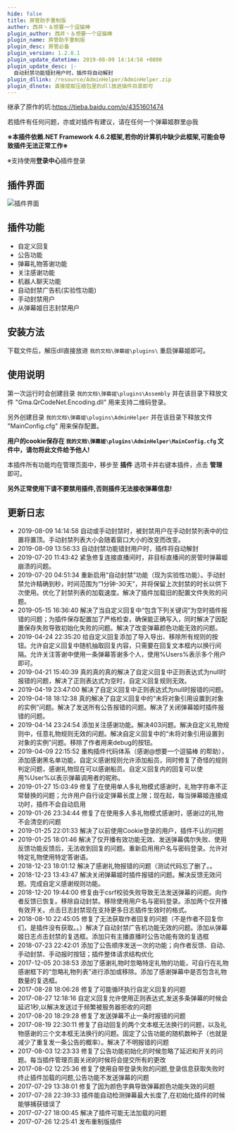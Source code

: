 ```yaml
---
hide: false
title: 房管助手重制版
auther: 西井丶＆想要一个逗猫棒
plugin_author: 西井丶＆想要一个逗猫棒
plugin_name: 房管助手重制版
plugin_desc: 房管必备
plugin_version: 1.2.8.1
plugin_update_datetime: 2019-08-09 14:14:58 +0800
plugin_update_desc: |-
  自动封禁功能错封用户时，插件将自动解封
plugin_dllink: /resource/AdminHelper/AdminHelper.zip
plugin_dlnote: 直接提取压缩包里的dll放进插件目录即可
---
```


继承了原作的坑:https://tieba.baidu.com/p/4351601474

若插件有任何问题，亦或对插件有建议，请在任何一个弹幕姬群里@我

**※本插件依赖.NET Framework 4.6.2框架,若你的计算机中缺少此框架,可能会导致插件无法正常工作※**

※支持使用**登录中心**插件登录

插件界面
---
<img class="shadow" src="https://www.danmuji.cn/resource/AdminHelper/preview.png" alt="插件界面" />

插件功能
---
- 自定义回复
- 公告功能
- 弹幕礼物答谢功能
- 关注感谢功能
- 机器人聊天功能
- 自动封禁广告机(实验性功能)
- 手动封禁用户
- 从弹幕姬日志封禁用户

安装方法
---

下载文件后，解压dll直接放进 `我的文档\弹幕姬\plugins\` 重启弹幕姬即可。

使用说明
---

第一次运行时会创建目录 `我的文档\弹幕姬\plugins\Assembly` 并在该目录下释放文件 "Gma.QrCodeNet.Encoding.dll" 用来支持二维码登录。

另外创建目录 `我的文档\弹幕姬\plugins\AdminHelper` 并在该目录下释放文件 "MainConfig.cfg" 用来保存配置。

**用户的cookie保存在 `我的文档\弹幕姬\plugins\AdminHelper\MainConfig.cfg` 文件中，请勿将此文件给予他人!**

本插件所有功能均在管理页面中，移步至 **插件** 选项卡并右键本插件，点击 **管理** 即可。

**另外正常使用下请不要禁用插件,否则插件无法接收弹幕信息!**

更新日志
---
- 2019-08-09 14:14:58 自动或手动封禁时，被封禁用户在手动封禁列表中的位置将置顶。手动封禁列表大小会随着窗口大小的改变而改变。
- 2019-08-09 13:56:33 自动封禁功能错封用户时，插件将自动解封
- 2019-07-20 11:43:42 紧急修复连接直播间时，非目标直播间的房管时弹幕姬崩溃的问题。
- 2019-07-20 04:51:34 重新启用“自动封禁”功能（现为实验性功能）。手动封禁允许精确到秒，时间范围为“1分钟-30天”，并将保留上次封禁的时长以供下次使用。优化了封禁列表的加载速度。解决了插件加载旧的配置文件失败的问题。
- 2019-05-15 16:36:40 解决了当自定义回复中“包含下列关键词”为空时插件报错的问题；为插件保存配置加了严格检查，确保能正确写入，同时解决了因配置保存失败导致初始化失败的问题。解决了改变弹幕颜色功能无效的问题。
- 2019-04-24 22:35:20 给自定义回复添加了导入导出、移除所有规则的按钮。允许自定义回复中随机抽取回复内容，只需要在回复文本框内以换行间隔。允许关注答谢中使用一条弹幕答谢多个人，使用%Users%表示多个用户即可。
- 2019-04-21 15:40:39 真的真的真的解决了自定义回复中正则表达式为null时报错的问题，解决了正则表达式为空时，自定义回复规则无效。
- 2019-04-19 23:47:00 解决了自定义回复中正则表达式为null时报错的问题。
- 2019-04-18 18:12:38 真的解决了自定义回复中的“未将对象引用设置到对象的实例”问题。解决了发送所有公告报错的问题。解决了关闭弹幕姬时插件报错的问题。
- 2019-04-14 23:24:54 添加关注感谢功能。解决403问题。解决自定义礼物规则中，任意礼物规则无效的问题。解决自定义回复中的“未将对象引用设置到对象的实例”问题。移除了作者用来debug的按钮。
- 2019-04-09 22:15:52 重构插件代码体系（感谢@想要一个逗猫棒 的帮助），添加感谢黑名单功能，自定义感谢规则允许添加船员，同时修复了奇怪的规则判定问题，感谢礼物现在可以感谢船员。自定义回复内的回复可以使用%User%以表示弹幕调用者的昵称。
- 2019-01-27 15:03:49 修复了在使用单人多礼物模式感谢时，礼物字符串不正常替换的问题；允许用户自行设定弹幕长度上限；现在起，每当弹幕姬连接成功时，插件不会自动启用
- 2019-01-26 23:34:44 修复了在使用多人多礼物模式感谢时，感谢过的礼物不会清空的问题
- 2019-01-25 22:01:33 解决了以前使用Cookie登录的用户，插件不认的问题
- 2019-01-25 18:01:46 解决了仅开播有效功能无效、发送弹幕偶尔失败、使用反馈功能反馈后，无法收到回复的问题。重新启用用户名与密码登录。允许对特定礼物使用特定答谢语。
- 2018-12-23 18:01:12 解决了感谢礼物报错的问题（测试代码忘了删了。。
- 2018-12-23 13:43:47 解决关闭弹幕姬时插件报错的问题。解决反馈无效问题。完成自定义感谢规则功能。
- 2018-12-20 19:44:00 修复由于csrf校验失败导致无法发送弹幕的问题。向作者反馈已恢复。移除自动封禁。移除使用用户名与密码登录。添加两个仅开播有效开关。点击日志封禁现在支持更多日志插件生效时的格式。
- 2018-08-10 22:45:05 修复了无法获取作者回复的问题（不是作者不回复你们，是插件没有获取。。）解决了自动封禁广告机功能无效的问题。添加从弹幕姬日志点击封禁的复选框。添加只有主播直播时公告功能有效的复选框
- 2018-07-23 22:42:01 添加了公告顺序发送一次的功能；向作者反馈、自动、手动封禁、手动报时按钮；插件整体请求结构优化
- 2017-12-05 20:38:53 添加了感谢礼物时忽略特定礼物的功能，可自行在礼物感谢框下的“忽略礼物列表”进行添加或移除。添加了感谢弹幕中是否包含礼物数量的复选框。
- 2017-08-28 18:06:28 修复了可能循环执行自定义回复的问题
- 2017-08-27 12:18:16 自定义回复允许使用正则表达式,发送多条弹幕的时候会延迟1秒,以解决发送过于频繁被服务器拒收的问题
- 2017-08-20 18:29:28 修复了发送弹幕不止一条时报错的问题
- 2017-08-19 22:30:11 修复了自动回复的两个文本框无法换行的问题，以及礼物感谢的三个文本框无法换行的问题。固定了公告功能的随机数种子（也就是减少了重复发一条公告的概率）。解决了不明报错的问题
- 2017-08-03 12:23:33 修复了公告功能初始化的时候忽略了延迟和开关的问题。每当插件管理页面关闭的时候将会提交所有的更改
- 2017-08-02 12:25:36 修复了使用自带登录失败的问题,登录信息获取失败时终止插件加载的问题,公告功能不发送弹幕的问题
- 2017-07-29 13:38:01 修复了因为颜色字典导致弹幕颜色功能失效的问题
- 2017-07-28 22:39:33 插件能自动检测弹幕最大长度了,在初始化插件的时候能够捕获错误了
- 2017-07-27 18:00:45 解决了插件可能无法加载的问题
- 2017-07-26 12:25:41 发布重制版插件